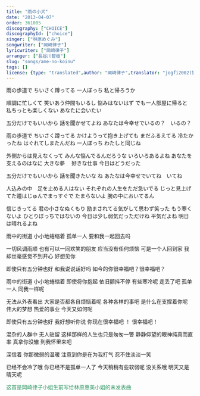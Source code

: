```yaml
---
title: "雨の小犬"
date: "2013-04-07"
order: 361005
discography: ["CHOICE"]
discographyId: ["choice"]
singer: ["林原めぐみ"]
songwriter: ["岡崎律子"]
lyricwriter: ["岡崎律子"]
arranger: ["長谷川智樹"]
slug: "songs/ame-no-koinu"
tags: []
license: {type: "translated",author: "岡崎律子",translator: "jogfi2002(镜子)"}
---
```


雨の歩道で ちいさく蹲ってる
一人ぼっち 私と帰ろうか

順調に忙しくて 笑いあう仲間もいるし
悩みはないはず
でも一人部屋に帰ると 私ちっとも楽しくない
あなたに会いたい

五分だけでもいいから 話を聞かせてよね
あなたは今幸せでいるの？　いるの？

雨の歩道で ちいさく蹲ってる
かけようって抱き上げても まだふるえてる
冷たかったね はぐれてしまたんだね
一人ぼっち わたしと同じね

外側からは見えなくって みんな悩んでるんだろうな
いろいろあるよね あなたを支えるのはなに
大きな夢　 好きな仕事
今日はどうだった

五分だけでもいいから 話を聞きたいな ね 
あたなは今幸せでいてね　いてね

人込みの中　足を止める人はない
それぞれの人生をただ急いでる
じっと見上げてた瞳はじゅんでまっすぐで
たまらないよ
腕の中においてるん

信じきってる 君の小さなぬくもり
励まされてる気がして思わず笑った
もう寒くないよ ひとりぼっちではないの
今日は少し弱気だっただけね
平気だよね 明日は晴れるよね

雨中的街道 小小地蜷缩着
孤单一人 要和我一起回去吗

一切风调雨顺 也有可以一同欢笑的朋友
应当没有任何烦恼 
可是一个人回到家 我却丝毫感觉不到开心
好想见你

即使只有五分钟也好 和我说说话好吗
如今的你很幸福吧？很幸福吧？

雨中的街道 小小地蜷缩着
即使将你抱起 依旧颤抖不停
有些寒冷呢 走丢了吧 
孤单一人 同我一样呢

无法从外表看出 大家是否都各自烦恼着呢
各种各样的事吧
是什么在支撑着你呢 伟大的梦想 热爱的事业
今天又如何呢

即使只有五分钟也好 我好想听你说
你现在很幸福吧 ！ 很幸福吧！

混杂的人群中 无人驻留
这样那样的人生也只是匆匆一瞥
静静仰望的眼神纯真而直率
真拿你没辙 到我怀里来吧

深信着 你那微弱的温暖
注意到你是在为我打气 忍不住淡淡一笑

已经不会冷了哦 你已经不是孤单一人了
今天稍稍有些软弱呢
没关系哦 明天又是晴天呢

<span style="color: #339966;">这首是岡崎律子小姐生前写给林原惠美小姐的未发表曲</span>
